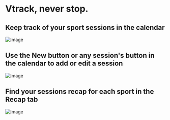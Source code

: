 # Vtrack, never stop.
## Keep track of your sport sessions in the calendar
![image](https://github.com/harlet-victorien/Vtrack/blob/master/img/calendar.png)
## Use the New button or any session's button in the calendar to add or edit a session
![image](https://github.com/harlet-victorien/Vtrack/blob/master/img/edit.png)
## Find your sessions recap for each sport in the Recap tab
![image](https://github.com/harlet-victorien/Vtrack/blob/master/img/recap.png)
